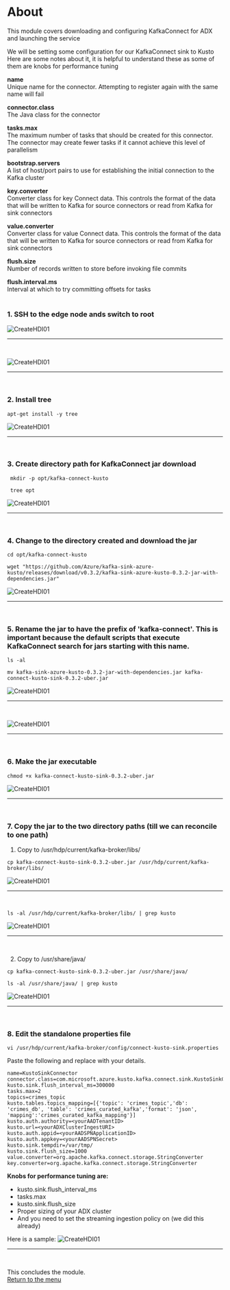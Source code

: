 

# About

This module covers downloading and configuring KafkaConnect for ADX and launching the service 
<br>

We will be setting some configuration for our KafkaConnect sink to Kusto<br>
Here are some notes about it, it is helpful to understand these as some of them are knobs for performance tuning<br>


**name**<br>
Unique name for the connector. Attempting to register again with the same name will fail<br>

**connector.class**<br>
The Java class for the connector

**tasks.max**<br>
The maximum number of tasks that should be created for this connector. The connector may create fewer tasks if it cannot achieve this level of parallelism<br>

**bootstrap.servers**<br>
A list of host/port pairs to use for establishing the initial connection to the Kafka cluster<br>

**key.converter**<br>
Converter class for key Connect data. This controls the format of the data that will be written to Kafka for source connectors or read from Kafka for sink connectors<br>

**value.converter**<br>
Converter class for value Connect data. This controls the format of the data that will be written to Kafka for source connectors or read from Kafka for sink connectors<br>

**flush.size**<br>
Number of records written to store before invoking file commits<br>

**flush.interval.ms**<br>
Interval at which to try committing offsets for tasks<br><br>


### 1. SSH to the edge node ands switch to root

![CreateHDI01](images/02-hdi-41.png)
<br>
<hr>
<br>

![CreateHDI01](images/02-hdi-42.png)
<br>
<hr>
<br>

### 2. Install tree

```
apt-get install -y tree
```

![CreateHDI01](images/06-kck-01.png)
<br>
<hr>
<br>

### 3. Create directory path for KafkaConnect jar download

```
 mkdir -p opt/kafka-connect-kusto
```

```
 tree opt
```

![CreateHDI01](images/06-kck-02.png)
<br>
<hr>
<br>

### 4. Change to the directory created and download the jar

```
cd opt/kafka-connect-kusto
```

```
wget "https://github.com/Azure/kafka-sink-azure-kusto/releases/download/v0.3.2/kafka-sink-azure-kusto-0.3.2-jar-with-dependencies.jar"
```


![CreateHDI01](images/06-kck-03.png)
<br>
<hr>
<br>

### 5. Rename the jar to have the prefix of 'kafka-connect'.  This is important because the default scripts that execute KafkaConnect search for jars starting with this name.

```
ls -al
```

```
mv kafka-sink-azure-kusto-0.3.2-jar-with-dependencies.jar kafka-connect-kusto-sink-0.3.2-uber.jar
```

![CreateHDI01](images/06-kck-04a.png)
<br>
<hr>
<br>

![CreateHDI01](images/06-kck-04b.png)
<br>
<hr>
<br>

### 6. Make the jar executable

```
chmod +x kafka-connect-kusto-sink-0.3.2-uber.jar 
```

![CreateHDI01](images/06-kck-05a.png)
<br>
<hr>
<br>

### 7. Copy the jar to the two directory paths (till we can reconcile to one path)

1.  Copy to /usr/hdp/current/kafka-broker/libs/

```
cp kafka-connect-kusto-sink-0.3.2-uber.jar /usr/hdp/current/kafka-broker/libs/
```

![CreateHDI01](images/06-kck-06a.png)
<br>
<hr>
<br>

```
ls -al /usr/hdp/current/kafka-broker/libs/ | grep kusto
```

![CreateHDI01](images/06-kck-06b.png)
<br>
<hr>
<br>

2.   Copy to /usr/share/java/

```
cp kafka-connect-kusto-sink-0.3.2-uber.jar /usr/share/java/
```

```
ls -al /usr/share/java/ | grep kusto
```

![CreateHDI01](images/06-kck-07.png)
<br>
<hr>
<br>

### 8. Edit the standalone properties file

```
vi /usr/hdp/current/kafka-broker/config/connect-kusto-sink.properties
```

Paste the following and replace with your details.

```
name=KustoSinkConnector 
connector.class=com.microsoft.azure.kusto.kafka.connect.sink.KustoSinkConnector
kusto.sink.flush_interval_ms=300000
tasks.max=2
topics=crimes_topic
kusto.tables.topics_mapping=[{'topic': 'crimes_topic','db': 'crimes_db', 'table': 'crimes_curated_kafka','format': 'json', 'mapping':'crimes_curated_kafka_mapping'}]
kusto.auth.authority=<yourAADTenantID>
kusto.url=<yourADXClusterIngestURI>
kusto.auth.appid=<yourAADSPNApplicationID>
kusto.auth.appkey=<yourAADSPNSecret>
kusto.sink.tempdir=/var/tmp/
kusto.sink.flush_size=1000
value.converter=org.apache.kafka.connect.storage.StringConverter
key.converter=org.apache.kafka.connect.storage.StringConverter
```

**Knobs for performance tuning are:**
- kusto.sink.flush_interval_ms
- tasks.max
- kusto.sink.flush_size
- Proper sizing of your ADX cluster
- And you need to set the streaming ingestion policy on (we did this already)

Here is a sample:
![CreateHDI01](images/06-kck-17.png)
<br>
<hr>
<br>



This concludes the module.<br>
[Return to the menu](https://github.com/anagha-microsoft/adx-kafkaConnect-hol/tree/master/hdi-standalone-nonesp#lets-get-started)
